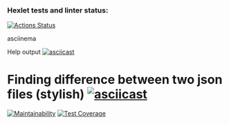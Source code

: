 ### Hexlet tests and linter status:
[![Actions Status](https://github.com/David-Roklem/python-project-50/workflows/hexlet-check/badge.svg)](https://github.com/David-Roklem/python-project-50/actions)


asciinema

Help output
[![asciicast](https://asciinema.org/a/562163.svg)](https://asciinema.org/a/562163)

Finding difference between two json files (stylish)
[![asciicast](https://asciinema.org/a/553402.svg)](https://asciinema.org/a/553402)
=======
[![Maintainability](https://api.codeclimate.com/v1/badges/e04883f29bca091269e1/maintainability)](https://codeclimate.com/github/David-Roklem/python-project-50/maintainability)
[![Test Coverage](https://api.codeclimate.com/v1/badges/e04883f29bca091269e1/test_coverage)](https://codeclimate.com/github/David-Roklem/python-project-50/test_coverage)

